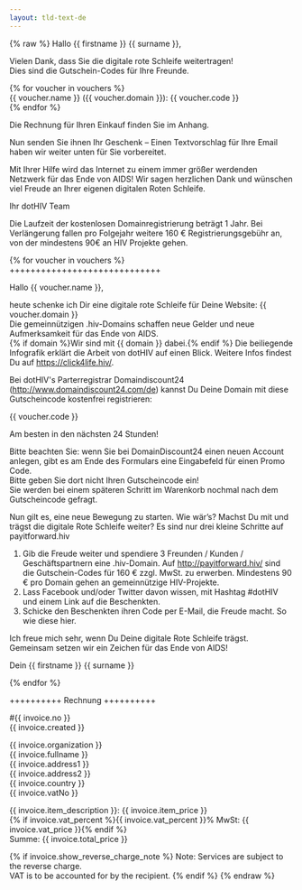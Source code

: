 ```yaml
---
layout: tld-text-de
---
```


{% raw %}
Hallo {{ firstname }} {{ surname }},
            
Vielen Dank, dass Sie die digitale rote Schleife weitertragen!  
Dies sind die Gutschein-Codes für Ihre Freunde.

{% for voucher in vouchers %}  
{{ voucher.name }} ({{ voucher.domain }}): {{ voucher.code }}    
{% endfor %}

Die Rechnung für Ihren Einkauf finden Sie im Anhang.

Nun senden Sie ihnen Ihr Geschenk – Einen Textvorschlag für Ihre Email haben wir weiter unten für Sie vorbereitet.

Mit Ihrer Hilfe wird das Internet zu einem immer größer werdenden Netzwerk für das Ende von AIDS! Wir sagen herzlichen Dank und wünschen viel Freude an Ihrer eigenen digitalen Roten Schleife.

Ihr dotHIV Team

Die Laufzeit der kostenlosen Domainregistrierung beträgt 1 Jahr. Bei Verlängerung fallen pro Folgejahr weitere 160 € Registrierungsgebühr an, von der mindestens 90€ an HIV Projekte gehen.

{% for voucher in vouchers %}  
+++++++++++++++++++++++++++++

Hallo {{ voucher.name }},

heute schenke ich Dir eine digitale rote Schleife für Deine Website: {{ voucher.domain }}  
Die gemeinnützigen .hiv-Domains schaffen neue Gelder und neue Aufmerksamkeit für das Ende von AIDS.  
{% if domain %}Wir sind mit {{ domain }} dabei.{% endif %}
Die beiliegende Infografik erklärt die Arbeit von dotHIV auf einen Blick. Weitere Infos findest Du auf https://click4life.hiv/.

Bei dotHIV's Parterregistrar Domaindiscount24 (http://www.domaindiscount24.com/de) kannst Du Deine Domain mit diese Gutscheincode kostenfrei registrieren:

{{ voucher.code }}

Am besten in den nächsten 24 Stunden!

Bitte beachten Sie: wenn Sie bei DomainDiscount24 einen neuen Account anlegen, gibt es am Ende des Formulars eine Eingabefeld für einen Promo Code.    
Bitte geben Sie dort nicht Ihren Gutscheincode ein!  
Sie werden bei einem späteren Schritt im Warenkorb nochmal nach dem Gutscheincode gefragt.

Nun gilt es, eine neue Bewegung zu starten. Wie wär’s? Machst Du mit und trägst die digitale Rote Schleife weiter? Es sind nur drei kleine Schritte auf payitforward.hiv

1. Gib die Freude weiter und spendiere 3 Freunden / Kunden / Geschäftspartnern eine .hiv-Domain. Auf http://payitforward.hiv/ sind die Gutschein-Codes für 160 € zzgl. MwSt. zu erwerben. Mindestens 90 € pro Domain gehen an gemeinnützige HIV-Projekte.  
2. Lass Facebook und/oder Twitter davon wissen, mit Hashtag #dotHIV und einem Link auf die Beschenkten.  
3. Schicke den Beschenkten ihren Code per E-Mail, die Freude macht. So wie diese hier.

Ich freue mich sehr, wenn Du Deine digitale Rote Schleife trägst. Gemeinsam setzen wir ein Zeichen für das Ende von AIDS!

Dein {{ firstname }} {{ surname }}

{% endfor %}

++++++++++ Rechnung ++++++++++

\#{{ invoice.no }}  
{{ invoice.created }}

{{ invoice.organization }}  
{{ invoice.fullname }}  
{{ invoice.address1 }}  
{{ invoice.address2 }}  
{{ invoice.country }}  
{{ invoice.vatNo }}

{{ invoice.item_description }}: {{ invoice.item_price }}  
{% if invoice.vat_percent %}{{ invoice.vat_percent }}% MwSt: {{ invoice.vat_price }}{% endif %}    
Summe: {{ invoice.total_price }}

{% if invoice.show_reverse_charge_note %}
Note: Services are subject to the reverse charge.  
VAT is to be accounted for by the recipient.
{% endif %}
{% endraw %}
